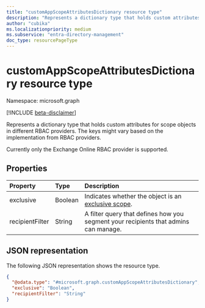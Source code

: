 ```yaml
---
title: "customAppScopeAttributesDictionary resource type"
description: "Represents a dictionary type that holds custom attributes for scope objects in different RBAC providers."
author: "cubika"
ms.localizationpriority: medium
ms.subservice: "entra-directory-management"
doc_type: resourcePageType
---
```


# customAppScopeAttributesDictionary resource type

Namespace: microsoft.graph

[!INCLUDE [beta-disclaimer](../../includes/beta-disclaimer.md)]

Represents a dictionary type that holds custom attributes for scope objects in different RBAC providers. The keys might vary based on the implementation from RBAC providers.

Currently only the Exchange Online RBAC provider is supported.

## Properties

<!--### For an Exchange Online provider-->
|Property|Type|Description|
|:---|:---|:---|
|exclusive | Boolean | Indicates whether the object is an [exclusive scope](/exchange/understanding-exclusive-scopes-exchange-2013-help). |
|recipientFilter| String | A filter query that defines how you segment your recipients that admins can manage. |

## JSON representation

The following JSON representation shows the resource type.

<!-- {
  "blockType": "resource",
  "@odata.type": "microsoft.graph.customAppScopeAttributesDictionary"
}
-->
``` json
{
  "@odata.type": "#microsoft.graph.customAppScopeAttributesDictionary",
  "exclusive": "Boolean",
  "recipientFilter": "String"
}
```
